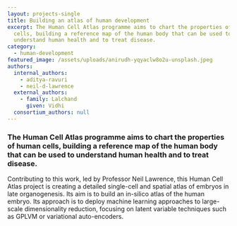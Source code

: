 ```yaml
---
layout: projects-single
title: Building an atlas of human development
excerpt: The Human Cell Atlas programme aims to chart the properties of human
  cells, building a reference map of the human body that can be used to
  understand human health and to treat disease.
category:
  - human-development
featured_image: /assets/uploads/anirudh-yqyaclw8o2u-unsplash.jpeg
authors:
  internal_authors:
    - aditya-ravuri
    - neil-d-lawrence
  external_authors:
    - family: Lalchand
      given: Vidhi
  consortium_authors: null
---
```

### The Human Cell Atlas programme aims to chart the properties of human cells, building a reference map of the human body that can be used to understand human health and to treat disease. 

Contributing to this work, led by Professor Neil Lawrence, this Human Cell Atlas project is creating a detailed single-cell and spatial atlas of embryos in late organogenesis. Its aim is to build an in-silico atlas of the human embryo. Its approach is to deploy machine learning approaches to large-scale dimensionality reduction, focusing on latent variable techniques such as GPLVM or variational auto-encoders.